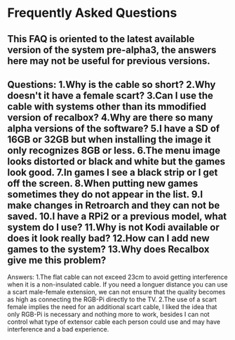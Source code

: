 # Frequently Asked Questions
This FAQ is oriented to the latest available version of the system pre-alpha3, the answers here may not be useful for previous versions.
------------------------------------------------------------------------------------------------
Questions:
    1.Why is the cable so short?
    2.Why doesn't it have a female scart?
    3.Can I use the cable with systems other than its mmodified version of recalbox?
    4.Why are there so many alpha versions of the software?
    5.I have a SD of 16GB or 32GB but when installing the image it only recognizes 8GB or less.
    6.The menu image looks distorted or black and white but the games look good.
    7.In games I see a black strip or I get off the screen.
    8.When putting new games sometimes they do not appear in the list.
    9.I make changes in Retroarch and they can not be saved.
    10.I have a RPi2 or a previous model, what system do I use?
    11.Why is not Kodi available or does it look really bad?
    12.How can I add new games to the system?
    13.Why does Recalbox give me this problem?
---------------------------------------------------------------------------------------------------
Answers:
    1.The flat cable can not exceed 23cm to avoid getting interference when it is a non-insulated cable.
      If you need a longuer distance you can use a scart male-female extension, we can not ensure that the quality becomes as         high as connecting the RGB-Pi directly to the TV.
    2.The use of a scart female implies the need for an additional scart cable, I liked the idea that only RGB-Pi is necessary and nothing more to work, besides I can not control what type of extensor cable each person could use and may have interference and a bad experience.

